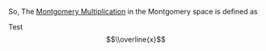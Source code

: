So, The [Montgomery Multiplication](https://en.algorithmica.org/hpc/number-theory/montgomery/) in the Montgomery space is defined as

Test $$\\overline{x}$$


